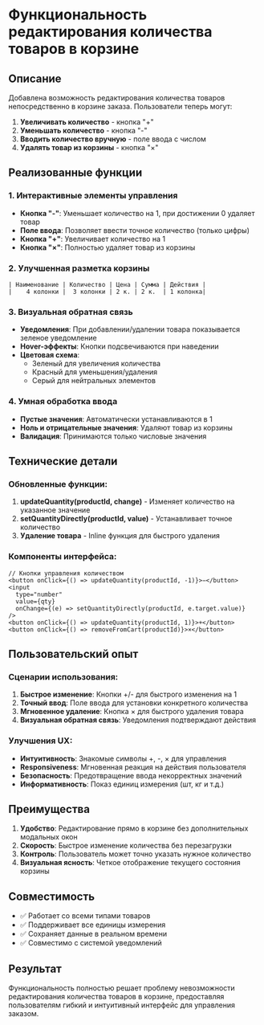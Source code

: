 # Функциональность редактирования количества товаров в корзине

## Описание

Добавлена возможность редактирования количества товаров непосредственно в корзине заказа. Пользователи теперь могут:

1. **Увеличивать количество** - кнопка "+" 
2. **Уменьшать количество** - кнопка "-"
3. **Вводить количество вручную** - поле ввода с числом
4. **Удалять товар из корзины** - кнопка "×"

## Реализованные функции

### 1. Интерактивные элементы управления
- **Кнопка "-"**: Уменьшает количество на 1, при достижении 0 удаляет товар
- **Поле ввода**: Позволяет ввести точное количество (только цифры)
- **Кнопка "+"**: Увеличивает количество на 1
- **Кнопка "×"**: Полностью удаляет товар из корзины

### 2. Улучшенная разметка корзины
```
| Наименование | Количество | Цена | Сумма | Действия |
|    4 колонки |  3 колонки | 2 к. | 2 к.  | 1 колонка|
```

### 3. Визуальная обратная связь
- **Уведомления**: При добавлении/удалении товара показывается зеленое уведомление
- **Hover-эффекты**: Кнопки подсвечиваются при наведении
- **Цветовая схема**: 
  - Зеленый для увеличения количества
  - Красный для уменьшения/удаления
  - Серый для нейтральных элементов

### 4. Умная обработка ввода
- **Пустые значения**: Автоматически устанавливаются в 1
- **Ноль и отрицательные значения**: Удаляют товар из корзины
- **Валидация**: Принимаются только числовые значения

## Технические детали

### Обновленные функции:

1. **updateQuantity(productId, change)** - Изменяет количество на указанное значение
2. **setQuantityDirectly(productId, value)** - Устанавливает точное количество
3. **Удаление товара** - Inline функция для быстрого удаления

### Компоненты интерфейса:

```tsx
// Кнопки управления количеством
<button onClick={() => updateQuantity(productId, -1)}>−</button>
<input 
  type="number" 
  value={qty} 
  onChange={(e) => setQuantityDirectly(productId, e.target.value)}
/>
<button onClick={() => updateQuantity(productId, 1)}>+</button>
<button onClick={() => removeFromCart(productId)}>×</button>
```

## Пользовательский опыт

### Сценарии использования:

1. **Быстрое изменение**: Кнопки +/- для быстрого изменения на 1
2. **Точный ввод**: Поле ввода для установки конкретного количества
3. **Мгновенное удаление**: Кнопка × для быстрого удаления товара
4. **Визуальная обратная связь**: Уведомления подтверждают действия

### Улучшения UX:

- **Интуитивность**: Знакомые символы +, -, × для управления
- **Responsiveness**: Мгновенная реакция на действия пользователя
- **Безопасность**: Предотвращение ввода некорректных значений
- **Информативность**: Показ единиц измерения (шт, кг и т.д.)

## Преимущества

1. **Удобство**: Редактирование прямо в корзине без дополнительных модальных окон
2. **Скорость**: Быстрое изменение количества без перезагрузки
3. **Контроль**: Пользователь может точно указать нужное количество
4. **Визуальная ясность**: Четкое отображение текущего состояния корзины

## Совместимость

- ✅ Работает со всеми типами товаров
- ✅ Поддерживает все единицы измерения
- ✅ Сохраняет данные в реальном времени
- ✅ Совместимо с системой уведомлений

## Результат

Функциональность полностью решает проблему невозможности редактирования количества товаров в корзине, предоставляя пользователям гибкий и интуитивный интерфейс для управления заказом.
